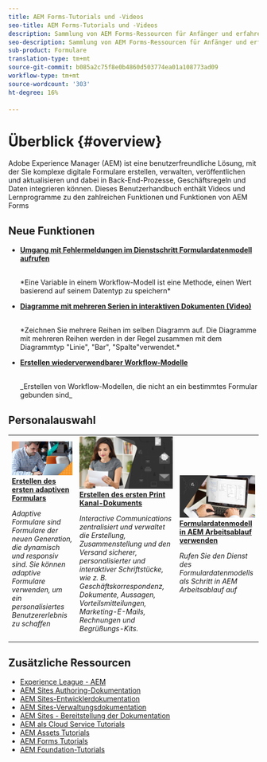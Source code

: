 ```yaml
---
title: AEM Forms-Tutorials und -Videos
seo-title: AEM Forms-Tutorials und -Videos
description: Sammlung von AEM Forms-Ressourcen für Anfänger und erfahrene AEM Forms-Entwickler
seo-description: Sammlung von AEM Forms-Ressourcen für Anfänger und erfahrene AEM Forms-Entwickler
sub-product: Formulare
translation-type: tm+mt
source-git-commit: b085a2c75f8e0b4860d503774ea01a108773ad09
workflow-type: tm+mt
source-wordcount: '303'
ht-degree: 16%

---
```



# Überblick {#overview}

Adobe Experience Manager (AEM) ist eine benutzerfreundliche Lösung, mit der Sie komplexe digitale Formulare erstellen, verwalten, veröffentlichen und aktualisieren und dabei in Back-End-Prozesse, Geschäftsregeln und Daten integrieren können. Dieses Benutzerhandbuch enthält Videos und Lernprogramme zu den zahlreichen Funktionen und Funktionen von AEM Forms

## Neue Funktionen

* **[Umgang mit Fehlermeldungen im Dienstschritt Formulardatenmodell aufrufen](./adaptive-forms/handling-error-messages-in-invoke-fdm-step.md)**

   <br>
   *Eine Variable in einem Workflow-Modell ist eine Methode, einen Wert basierend auf seinem Datentyp zu speichern*

* **[Diagramme mit mehreren Serien in interaktiven Dokumenten (Video)](./interactive-communications/multiseriescharts.md)**

   <br>
   *Zeichnen Sie mehrere Reihen im selben Diagramm auf. Die Diagramme mit mehreren Reihen werden in der Regel zusammen mit dem Diagrammtyp &quot;Linie&quot;, &quot;Bar&quot;, &quot;Spalte&quot;verwendet.*

* **[Erstellen wiederverwendbarer Workflow-Modelle](./adaptive-forms/re-usable-aem-forms-workflow-models-article.md)**

   <br>
   _Erstellen von Workflow-Modellen, die nicht an ein bestimmtes Formular gebunden sind_

## Personalauswahl

<table>
<tr>
  <td>
    <a href="./creating-your-first-adaptive-form/introduction-and-setup.md">
      <img alt="400 x 225 px" src="./assets/afhero.png" />
    </a>
    <div>
      <a href="./creating-your-first-adaptive-form/introduction-and-setup.md">
    <strong>Erstellen des ersten adaptiven Formulars</strong>
    </a>
    </div>
    <p>
    <em>Adaptive Formulare sind Formulare der neuen Generation, die dynamisch und responsiv sind. Sie können adaptive Formulare verwenden, um ein personalisiertes Benutzererlebnis zu schaffen</em>
    <p>
  </td>
   <td>
    <a href="./ic-print-channel-tutorial/introduction.md">
      <img alt="400 x 225 px" src="./assets/correspondence-management1.png" />
    </a>
    <div>
      <a href="./ic-print-channel-tutorial/introduction.md">
    <strong>Erstellen des ersten Print Kanal-Dokuments</strong>
    </a>
    </div>
    <p>
    <em>Interactive Communications zentralisiert und verwaltet die Erstellung, Zusammenstellung und den Versand sicherer, personalisierter und interaktiver Schriftstücke, wie z. B. Geschäftskorrespondenz, Dokumente, Aussagen, Vorteilsmitteilungen, Marketing-E-Mails, Rechnungen und Begrüßungs-Kits. </em>
    <p>
  </td>
  <td>
    <a href="./adaptive-forms/form-data-model-service-as-step-in-workflow-video-use.md">
      <img alt="400 x 225 px" src="./assets/fdmlogo.png" />
    </a>
    <div>
      <a href="./adaptive-forms/form-data-model-service-as-step-in-workflow-video-use.md">
    <strong>Formulardatenmodell in AEM Arbeitsablauf verwenden</strong>
    </a>
    </div>
    <p>
    <em>Rufen Sie den Dienst des Formulardatenmodells als Schritt in AEM Arbeitsablauf auf</em>
    <p>
  </td>
</tr>
</table>

## Zusätzliche Ressourcen

* [Experience League - AEM](https://experienceleague.adobe.com/#recommended/solutions/experience-manager)
* [AEM Sites Authoring-Dokumentation](https://helpx.adobe.com/experience-manager/6-5/sites/authoring/user-guide.html)
* [AEM Sites-Entwicklerdokumentation](https://helpx.adobe.com/experience-manager/6-5/sites/developing/user-guide.html)
* [AEM Sites-Verwaltungsdokumentation](https://helpx.adobe.com/experience-manager/6-5/sites/administering/user-guide.html)
* [AEM Sites - Bereitstellung der Dokumentation](https://helpx.adobe.com/experience-manager/6-5/sites/deploying/user-guide.html)
* [AEM als Cloud Service Tutorials](/help/cloud-service/overview.md)
* [AEM Assets Tutorials](/help/assets/overview.md)
* [AEM Forms Tutorials](/help/forms/overview.md)
* [AEM Foundation-Tutorials](/help/foundation/overview.md)
